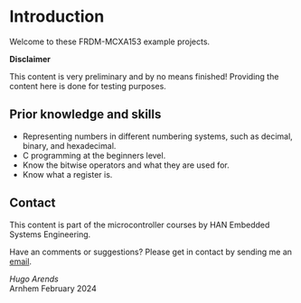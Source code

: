 # Introduction

Welcome to these FRDM-MCXA153 example projects.

**Disclaimer**

This content is very preliminary and by no means finished!
Providing the content here is done for testing purposes.

## Prior knowledge and skills

- Representing numbers in different numbering systems, such as decimal, binary, and hexadecimal.
- C programming at the beginners level.
- Know the bitwise operators and what they are used for.
- Know what a register is.

## Contact

This content is part of the microcontroller courses by HAN Embedded Systems Engineering.

Have an comments or suggestions? Please get in contact by sending me an [email](mailto:hugo.arends@gmail.com).

*Hugo Arends*
<br>
Arnhem February 2024
